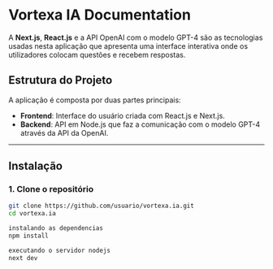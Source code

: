 # Vortexa IA Documentation

A **Next.js**, **React.js** e a API OpenAI com o modelo GPT-4 são as tecnologias usadas nesta aplicação que apresenta uma interface interativa onde os utilizadores colocam questões e recebem respostas.

## Estrutura do Projeto

A aplicação é composta por duas partes principais:
- **Frontend**: Interface do usuário criada com React.js e Next.js.
- **Backend**: API em Node.js que faz a comunicação com o modelo GPT-4 através da API da OpenAI.

---

## Instalação

### 1. Clone o repositório

```bash
git clone https://github.com/usuario/vortexa.ia.git
cd vortexa.ia

instalando as dependencias
npm install

executando o servidor nodejs
next dev



